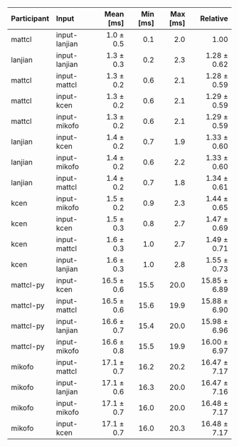 | Participant | Input | Mean [ms] | Min [ms] | Max [ms] | Relative |
|:---|:---|---:|---:|---:|---:|
| mattcl | input-lanjian | 1.0 ± 0.5 | 0.1 | 2.0 | 1.00 |
| lanjian | input-lanjian | 1.3 ± 0.3 | 0.2 | 2.3 | 1.28 ± 0.62 |
| mattcl | input-mattcl | 1.3 ± 0.2 | 0.6 | 2.1 | 1.28 ± 0.59 |
| mattcl | input-kcen | 1.3 ± 0.2 | 0.6 | 2.1 | 1.29 ± 0.59 |
| mattcl | input-mikofo | 1.3 ± 0.2 | 0.6 | 2.1 | 1.29 ± 0.59 |
| lanjian | input-kcen | 1.4 ± 0.2 | 0.7 | 1.9 | 1.33 ± 0.60 |
| lanjian | input-mikofo | 1.4 ± 0.2 | 0.6 | 2.2 | 1.33 ± 0.60 |
| lanjian | input-mattcl | 1.4 ± 0.2 | 0.7 | 1.8 | 1.34 ± 0.61 |
| kcen | input-mikofo | 1.5 ± 0.2 | 0.9 | 2.3 | 1.44 ± 0.65 |
| kcen | input-kcen | 1.5 ± 0.3 | 0.8 | 2.7 | 1.47 ± 0.69 |
| kcen | input-mattcl | 1.6 ± 0.3 | 1.0 | 2.7 | 1.49 ± 0.71 |
| kcen | input-lanjian | 1.6 ± 0.3 | 1.0 | 2.8 | 1.55 ± 0.73 |
| mattcl-py | input-kcen | 16.5 ± 0.6 | 15.5 | 20.0 | 15.85 ± 6.89 |
| mattcl-py | input-mattcl | 16.5 ± 0.6 | 15.6 | 19.9 | 15.88 ± 6.90 |
| mattcl-py | input-lanjian | 16.6 ± 0.7 | 15.4 | 20.0 | 15.98 ± 6.96 |
| mattcl-py | input-mikofo | 16.6 ± 0.8 | 15.5 | 19.9 | 16.00 ± 6.97 |
| mikofo | input-mattcl | 17.1 ± 0.7 | 16.2 | 20.2 | 16.47 ± 7.17 |
| mikofo | input-lanjian | 17.1 ± 0.6 | 16.3 | 20.0 | 16.47 ± 7.16 |
| mikofo | input-mikofo | 17.1 ± 0.7 | 16.0 | 20.0 | 16.48 ± 7.17 |
| mikofo | input-kcen | 17.1 ± 0.7 | 16.0 | 20.3 | 16.48 ± 7.17 |
